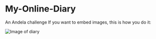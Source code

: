 # My-Online-Diary
An Andela challenge
If you want to embed images, this is how you do it:

![Image of diary](My-Online-Diary/images/Dear-diary.jpg )
